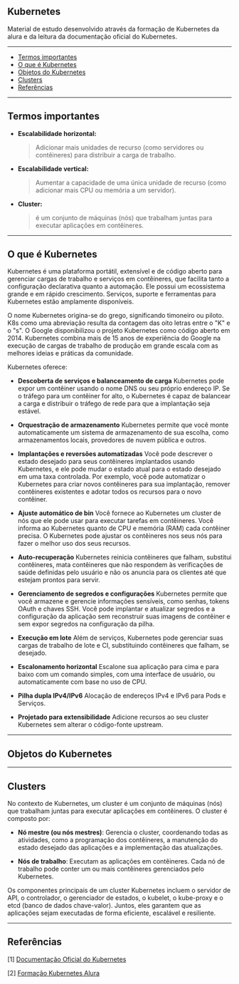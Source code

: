 <h2>Kubernetes</h2>

Material de estudo desenvolvido através da formação de Kubernetes da alura e da leitura da documentação oficial do Kubernetes.

---

- [Termos importantes](#termos-importantes)
- [O que é Kubernetes](#o-que-é-kubernetes)
- [Objetos do Kubernetes](#objetos-do-kubernetes)
- [Clusters](#clusters)
- [Referências](#referências)

---

## Termos importantes

- **Escalabilidade horizontal:**

  > Adicionar mais unidades de recurso (como servidores ou contêineres) para distribuir a carga de trabalho.

- **Escalabilidade vertical:**

  > Aumentar a capacidade de uma única unidade de recurso (como adicionar mais CPU ou memória a um servidor).

- **Cluster:**
  > é um conjunto de máquinas (nós) que trabalham juntas para executar aplicações em contêineres.

---

## O que é Kubernetes

Kubernetes é uma plataforma portátil, extensível e de código aberto para gerenciar cargas de trabalho e serviços em contêineres, que facilita tanto a configuração declarativa quanto a automação. Ele possui um ecossistema grande e em rápido crescimento. Serviços, suporte e ferramentas para Kubernetes estão amplamente disponíveis.

O nome Kubernetes origina-se do grego, significando timoneiro ou piloto. K8s como uma abreviação resulta da contagem das oito letras entre o "K" e o "s". O Google disponibilizou o projeto Kubernetes como código aberto em 2014. Kubernetes combina mais de 15 anos de experiência do Google na execução de cargas de trabalho de produção em grande escala com as melhores ideias e práticas da comunidade.

Kubernetes oferece:

- **Descoberta de serviços e balanceamento de carga**
  Kubernetes pode expor um contêiner usando o nome DNS ou seu próprio endereço IP. Se o tráfego para um contêiner for alto, o Kubernetes é capaz de balancear a carga e distribuir o tráfego de rede para que a implantação seja estável.

- **Orquestração de armazenamento**
  Kubernetes permite que você monte automaticamente um sistema de armazenamento de sua escolha, como armazenamentos locais, provedores de nuvem pública e outros.

- **Implantações e reversões automatizadas**
  Você pode descrever o estado desejado para seus contêineres implantados usando Kubernetes, e ele pode mudar o estado atual para o estado desejado em uma taxa controlada. Por exemplo, você pode automatizar o Kubernetes para criar novos contêineres para sua implantação, remover contêineres existentes e adotar todos os recursos para o novo contêiner.

- **Ajuste automático de bin**
  Você fornece ao Kubernetes um cluster de nós que ele pode usar para executar tarefas em contêineres. Você informa ao Kubernetes quanto de CPU e memória (RAM) cada contêiner precisa. O Kubernetes pode ajustar os contêineres nos seus nós para fazer o melhor uso dos seus recursos.

- **Auto-recuperação**
  Kubernetes reinicia contêineres que falham, substitui contêineres, mata contêineres que não respondem às verificações de saúde definidas pelo usuário e não os anuncia para os clientes até que estejam prontos para servir.

- **Gerenciamento de segredos e configurações**
  Kubernetes permite que você armazene e gerencie informações sensíveis, como senhas, tokens OAuth e chaves SSH. Você pode implantar e atualizar segredos e a configuração da aplicação sem reconstruir suas imagens de contêiner e sem expor segredos na configuração da pilha.

- **Execução em lote**
  Além de serviços, Kubernetes pode gerenciar suas cargas de trabalho de lote e CI, substituindo contêineres que falham, se desejado.

- **Escalonamento horizontal**
  Escalone sua aplicação para cima e para baixo com um comando simples, com uma interface de usuário, ou automaticamente com base no uso de CPU.

- **Pilha dupla IPv4/IPv6**
  Alocação de endereços IPv4 e IPv6 para Pods e Serviços.

- **Projetado para extensibilidade**
  Adicione recursos ao seu cluster Kubernetes sem alterar o código-fonte upstream.

---

## Objetos do Kubernetes

---

## Clusters

No contexto de Kubernetes, um cluster é um conjunto de máquinas (nós) que trabalham juntas para executar aplicações em contêineres. O cluster é composto por:

- **Nó mestre (ou nós mestres)**: Gerencia o cluster, coordenando todas as atividades, como a programação dos contêineres, a manutenção do estado desejado das aplicações e a implementação das atualizações.

- **Nós de trabalho**: Executam as aplicações em contêineres. Cada nó de trabalho pode conter um ou mais contêineres gerenciados pelo Kubernetes.

Os componentes principais de um cluster Kubernetes incluem o servidor de API, o controlador, o gerenciador de estados, o kubelet, o kube-proxy e o etcd (banco de dados chave-valor). Juntos, eles garantem que as aplicações sejam executadas de forma eficiente, escalável e resiliente.

---

## Referências

[1] [Documentação Oficial do Kubernetes](https://kubernetes.io/docs/home/)

[2] [Formação Kubernetes Alura](https://cursos.alura.com.br/formacao-kubernetes)
